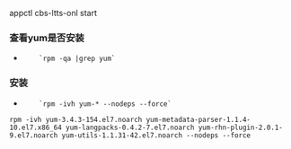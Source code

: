 appctl cbs-ltts-onl start


### 查看yum是否安装

*         `rpm -qa |grep yum`

### 安装
*         `rpm -ivh yum-* --nodeps --force`

```
rpm -ivh yum-3.4.3-154.el7.noarch yum-metadata-parser-1.1.4-10.el7.x86_64 yum-langpacks-0.4.2-7.el7.noarch yum-rhn-plugin-2.0.1-9.el7.noarch yum-utils-1.1.31-42.el7.noarch --nodeps --force
```